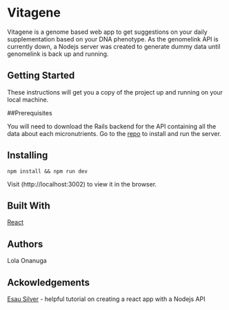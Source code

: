 # Vitagene

Vitagene is a genome based web app to get suggestions on your daily supplementation based on your DNA phenotype. As the genomelink API is currently down, a Nodejs server was created to generate dummy data until genomelink is back up and running.

## Getting Started

These instructions will get you a copy of the project up and running on your local machine.

##Prerequisites

You will need to download the Rails backend for the API containing all the data about each micronutrients. Go to the [repo](https://github.com/lollypop036/vitagene-server) to install and run the server.



## Installing

```
npm install && npm run dev
```

Visit (http://localhost:3002) to view it in the browser.



## Built With

[React](https://reactjs.org)


## Authors


Lola Onanuga


## Ackowledgements
[Esau Silver](https://medium.freecodecamp.org/how-to-make-create-react-app-work-with-a-node-backend-api-7c5c48acb1b0) - helpful tutorial on creating a react app with a Nodejs API